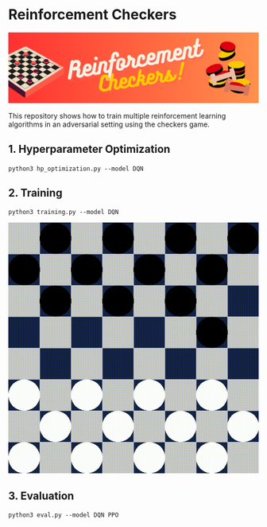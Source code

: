 # Reinforcement Checkers

![Match Between untrained PPO and the Random Model](/asset/header.png)

This repository shows how to train multiple reinforcement learning algorithms in an adversarial setting using the checkers game.

## 1. Hyperparameter Optimization
```
python3 hp_optimization.py --model DQN
```

## 2. Training
```
python3 training.py --model DQN
```

![Match Between untrained PPO and the Random Model](/asset/match.gif)

## 3. Evaluation
```
python3 eval.py --model DQN PPO
```
